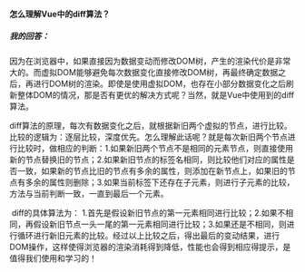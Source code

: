 #### 怎么理解Vue中的diff算法？

##### 我的回答：

​	因为在浏览器中，如果直接因为数据变动而修改DOM树，产生的渲染代价是非常大的。而虚拟DOM能够避免每次数据变化直接修改DOM树，再最终确定数据之后，再进行DOM树的渲染。即使是使用虚拟DOM，也存在小部分数据变化之后刷新整体DOM的情况，那是否有更优的解决方式呢？当然，就是Vue中使用到的diff算法。

​	diff算法的原理，每次有数据变化之后，就根据新旧两个虚拟的节点，进行比较。比较的逻辑为：逐层比较，深度优先。怎么理解此话呢？就是每次新旧两个节点进行比较时，做相应的判断：1.如果新旧两个节点不是相同的元素节点，则直接使用新的节点替换旧的节点；2.如果新旧节点的标签名相同，则比较他们对应的属性是否一致，如果新的节点比旧的节点有多余的属性，则添加在新节点上，如果旧的节点有多余的属性则删除；3.如果当前标签下还存在子元素，则进行子元素的比较，方法与当前判断一致，一直到最后一个元素。

​	diff的具体算法为： 1.首先是假设新旧节点的第一元素相同进行比较；2.如果不相同，再假设新旧节点一头一尾的第一元素相同进行比较；3.如果还是不相同，则进行循环进行新旧元素的比较。经过以上比较之后，得出最后的变动结果，进行DOM操作，这样使得浏览器的渲染消耗得到降低，性能也会得到相应得提示，是值得我们使用和学习的！